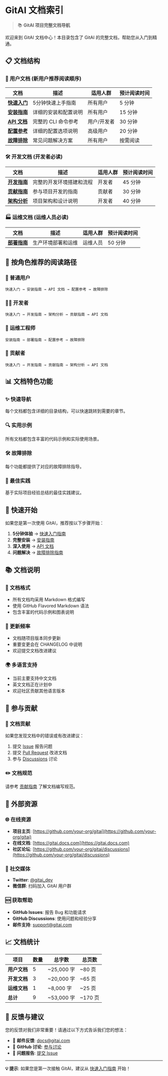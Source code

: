 # GitAI 文档索引

> 📚 **GitAI 项目完整文档导航**

欢迎来到 GitAI 文档中心！本目录包含了 GitAI 的完整文档，帮助您从入门到精通。

## 📋 文档结构

### 🚀 用户文档 (新用户推荐阅读顺序)

| 文档 | 描述 | 适用人群 | 预计阅读时间 |
|------|------|----------|-------------|
| [**快速入门**](QUICK_START.md) | 5分钟快速上手指南 | 所有用户 | 5 分钟 |
| [**安装指南**](INSTALLATION_GUIDE.md) | 详细的安装和配置说明 | 所有用户 | 15 分钟 |
| [**API 文档**](API_DOCUMENTATION.md) | 完整的 CLI 命令参考 | 用户/开发者 | 30 分钟 |
| [**配置参考**](CONFIGURATION_REFERENCE.md) | 详细的配置选项说明 | 高级用户 | 20 分钟 |
| [**故障排除**](TROUBLESHOOTING.md) | 常见问题解决方案 | 所有用户 | 按需阅读 |

### 🛠️ 开发文档 (开发者必读)

| 文档 | 描述 | 适用人群 | 预计阅读时间 |
|------|------|----------|-------------|
| [**开发指南**](DEVELOPMENT_GUIDE.md) | 完整的开发环境搭建和流程 | 开发者 | 45 分钟 |
| [**贡献指南**](CONTRIBUTING.md) | 参与项目开发的指南 | 贡献者 | 30 分钟 |
| [**架构分析**](ARCHITECTURE_ANALYSIS.md) | 项目架构和设计说明 | 开发者 | 40 分钟 |

### 🏭 运维文档 (运维人员必读)

| 文档 | 描述 | 适用人群 | 预计阅读时间 |
|------|------|----------|-------------|
| [**部署指南**](DEPLOYMENT_GUIDE.md) | 生产环境部署和运维 | 运维人员 | 50 分钟 |

## 🎯 按角色推荐的阅读路径

### 👤 普通用户
```
快速入门 → 安装指南 → API 文档 → 配置参考 → 故障排除
```

### 👨‍💻 开发者
```
快速入门 → 开发指南 → 架构分析 → 贡献指南 → API 文档
```

### 🔧 运维工程师
```
安装指南 → 部署指南 → 配置参考 → 故障排除
```

### 🤝 贡献者
```
快速入门 → 开发指南 → 贡献指南 → 架构分析 → API 文档
```

## 📊 文档特色功能

### ✨ 快速导航
每个文档都包含详细的目录结构，可以快速跳转到需要的章节。

### 🔍 实用示例
所有文档都包含丰富的代码示例和实际使用场景。

### 🛠️ 故障排除
每个功能都提供了对应的故障排除指导。

### 📝 最佳实践
基于实际项目经验总结的最佳实践建议。

## 🚀 快速开始

如果您是第一次使用 GitAI，推荐按以下步骤开始：

1. **5分钟体验** → [快速入门指南](QUICK_START.md)
2. **完整安装** → [安装指南](INSTALLATION_GUIDE.md)  
3. **深入使用** → [API 文档](API_DOCUMENTATION.md)
4. **问题解决** → [故障排除指南](TROUBLESHOOTING.md)

## 📚 文档说明

### 📝 文档格式
- 所有文档均采用 Markdown 格式编写
- 使用 GitHub Flavored Markdown 语法
- 包含丰富的代码示例和图表说明

### 🔄 更新频率
- 文档随项目版本同步更新
- 重要变更会在 CHANGELOG 中说明
- 欢迎提交文档改进建议

### 🌍 多语言支持
- 当前主要支持中文文档
- 英文文档正在计划中
- 欢迎社区贡献其他语言版本

## 🤝 参与贡献

### 📝 文档贡献
如果您发现文档中的错误或有改进建议：

1. 提交 [Issue](https://github.com/your-org/gitai/issues) 报告问题
2. 提交 [Pull Request](https://github.com/your-org/gitai/pulls) 改进文档
3. 参与 [Discussions](https://github.com/your-org/gitai/discussions) 讨论

### ✏️ 文档规范
请参考 [贡献指南](CONTRIBUTING.md) 了解文档编写规范。

## 🔗 外部资源

### 🌐 在线资源
- **项目主页**: [https://github.com/your-org/gitai](https://github.com/your-org/gitai)
- **在线文档**: [https://gitai.docs.com](https://gitai.docs.com)
- **社区论坛**: [https://github.com/your-org/gitai/discussions](https://github.com/your-org/gitai/discussions)

### 📱 社交媒体
- **Twitter**: [@gitai_dev](https://twitter.com/gitai_dev)
- **微信群**: 扫码加入 GitAI 用户群

### 🆘 获取帮助
- **GitHub Issues**: 报告 Bug 和功能请求
- **GitHub Discussions**: 使用问题和经验分享
- **邮件支持**: support@gitai.com

## 📈 文档统计

| 项目 | 数量 | 总字数 | 总页数 |
|------|------|--------|--------|
| **用户文档** | 5 | ~25,000 字 | ~80 页 |
| **开发文档** | 3 | ~20,000 字 | ~65 页 |
| **运维文档** | 1 | ~8,000 字 | ~25 页 |
| **总计** | 9 | ~53,000 字 | ~170 页 |

## 🎉 反馈与建议

您的反馈对我们非常重要！请通过以下方式告诉我们您的想法：

- 📧 **邮件反馈**: docs@gitai.com
- 💬 **GitHub 讨论**: [参与讨论](https://github.com/your-org/gitai/discussions)
- 🐛 **问题报告**: [提交 Issue](https://github.com/your-org/gitai/issues)

---

**💡 提示**: 如果您是第一次接触 GitAI，建议从 [快速入门指南](QUICK_START.md) 开始！